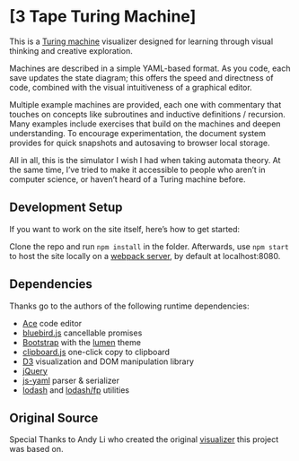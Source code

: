 # [3 Tape Turing Machine]

This is a [Turing machine] visualizer designed for learning through visual thinking and creative exploration.

Machines are described in a simple YAML-based format.
As you code, each save updates the state diagram; this offers the speed and directness of code, combined with the visual intuitiveness of a graphical editor.

Multiple example machines are provided, each one with commentary that touches on concepts like subroutines and inductive definitions / recursion.
Many examples include exercises that build on the machines and deepen understanding.
To encourage experimentation, the document system provides for quick snapshots and autosaving to browser local storage.

All in all, this is the simulator I wish I had when taking automata theory.
At the same time, I’ve tried to make it accessible to people who aren’t in computer science, or haven’t heard of a Turing machine before.


[Turing machine]: http://plato.stanford.edu/entries/turing-machine


## Development Setup

If you want to work on the site itself, here’s how to get started:

Clone the repo and run `npm install` in the folder. Afterwards, use `npm start` to host the site locally on a [webpack server], by default at localhost:8080.


[webpack server]: https://webpack.github.io/docs/webpack-dev-server.html


## Dependencies

Thanks go to the authors of the following runtime dependencies:

* [Ace] code editor
* [bluebird.js] cancellable promises
* [Bootstrap] with the [lumen] theme
* [clipboard.js] one-click copy to clipboard
* [D3] visualization and DOM manipulation library
* [jQuery]
* [js-yaml] parser & serializer
* [lodash] and [lodash/fp] utilities

[Ace]: https://ace.c9.io/
[bluebird.js]: http://bluebirdjs.com/
[Bootstrap]: https://getbootstrap.com/
[clipboard.js]: https://clipboardjs.com/
[D3]: https://d3js.org/
[jQuery]: https://jquery.com
[js-yaml]: https://github.com/nodeca/js-yaml
[lodash]: https://github.com/lodash/lodash
[lodash/fp]: https://github.com/lodash/lodash/wiki/FP-Guide
[lumen]: https://bootswatch.com/lumen/

## Original Source

Special Thanks to Andy Li who created the original [visualizer] this project was based on.

[visualizer]: https://turingmachine.io
